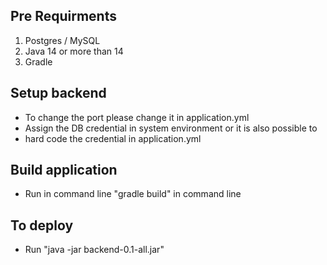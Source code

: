 ## Pre Requirments

1. Postgres / MySQL
2. Java 14 or more than 14
3. Gradle

## Setup backend

- To change the port please change it in application.yml
- Assign the DB credential in system environment or it is also possible to
- hard code the credential in application.yml

## Build application

- Run in command line "gradle build" in command line

## To deploy 

- Run "java -jar backend-0.1-all.jar" 





